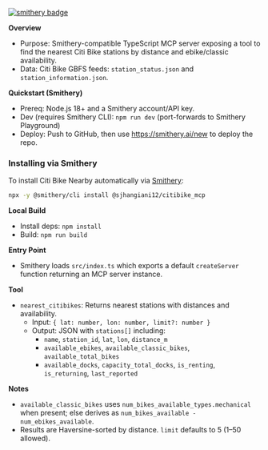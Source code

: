 [![smithery badge](https://smithery.ai/badge/@sjhangiani12/citibike_mcp)](https://smithery.ai/server/@sjhangiani12/citibike_mcp)

**Overview**
- Purpose: Smithery-compatible TypeScript MCP server exposing a tool to find the nearest Citi Bike stations by distance and ebike/classic availability.
- Data: Citi Bike GBFS feeds: `station_status.json` and `station_information.json`.

**Quickstart (Smithery)**
- Prereq: Node.js 18+ and a Smithery account/API key.
- Dev (requires Smithery CLI): `npm run dev` (port-forwards to Smithery Playground)
- Deploy: Push to GitHub, then use https://smithery.ai/new to deploy the repo.

### Installing via Smithery

To install Citi Bike Nearby automatically via [Smithery](https://smithery.ai/server/@sjhangiani12/citibike_mcp):

```bash
npx -y @smithery/cli install @sjhangiani12/citibike_mcp
```

**Local Build**
- Install deps: `npm install`
- Build: `npm run build`

**Entry Point**
- Smithery loads `src/index.ts` which exports a default `createServer` function returning an MCP server instance.

**Tool**
- `nearest_citibikes`: Returns nearest stations with distances and availability.
  - Input: `{ lat: number, lon: number, limit?: number }`
  - Output: JSON with `stations[]` including:
    - `name`, `station_id`, `lat`, `lon`, `distance_m`
    - `available_ebikes`, `available_classic_bikes`, `available_total_bikes`
    - `available_docks`, `capacity_total_docks`, `is_renting`, `is_returning`, `last_reported`

**Notes**
- `available_classic_bikes` uses `num_bikes_available_types.mechanical` when present; else derives as `num_bikes_available - num_ebikes_available`.
- Results are Haversine-sorted by distance. `limit` defaults to 5 (1–50 allowed).
